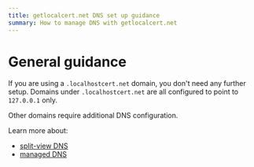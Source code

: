 ```yaml
---
title: getlocalcert.net DNS set up guidance
summary: How to manage DNS with getlocalcert.net
---
```


# General guidance

If you are using a `.localhostcert.net` domain, you don't need any further setup.
Domains under `.localhostcert.net` are all configured to point to `127.0.0.1` only.

Other domains require additional DNS configuration.

Learn more about:

* [split-view DNS](/dns/split-view/)
* [managed DNS](/dns/managed/)

